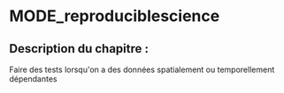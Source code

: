 # MODE_reproduciblescience

## Description du chapitre : 
Faire des tests lorsqu'on a des données spatialement ou temporellement dépendantes
